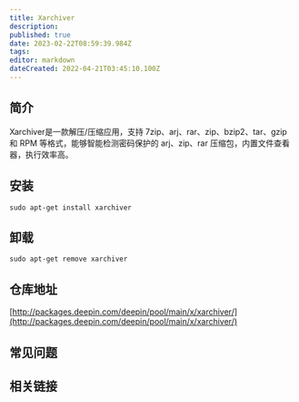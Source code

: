 ```yaml
---
title: Xarchiver
description: 
published: true
date: 2023-02-22T08:59:39.984Z
tags: 
editor: markdown
dateCreated: 2022-04-21T03:45:10.100Z
---
```


## 简介

Xarchiver是一款解压/压缩应用，支持 7zip、arj、rar、zip、bzip2、tar、gzip 和 RPM 等格式，能够智能检测密码保护的 arj、zip、rar 压缩包，内置文件查看器，执行效率高。

## 安装

`sudo apt-get install xarchiver`

## 卸载

`sudo apt-get remove xarchiver`

## 仓库地址

[http://packages.deepin.com/deepin/pool/main/x/xarchiver/](http://packages.deepin.com/deepin/pool/main/x/xarchiver/)

## 常见问题

## 相关链接
